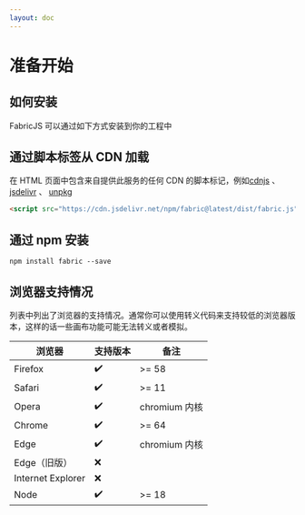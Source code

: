 ```yaml
---
layout: doc
---
```


# 准备开始

## 如何安装

FabricJS 可以通过如下方式安装到你的工程中

## 通过脚本标签从 CDN 加载

在 HTML 页面中包含来自提供此服务的任何 CDN 的脚本标记，例如[cdnjs](https://cdnjs.com/libraries/fabric.js) 、 [jsdelivr](https://www.jsdelivr.com/package/npm/fabric.js) 、 [unpkg](https://unpkg.com/fabric@latest/dist/fabric.js)

```html
<script src="https://cdn.jsdelivr.net/npm/fabric@latest/dist/fabric.js"></script>
```

## 通过 npm 安装

```shell
npm install fabric --save
```

## 浏览器支持情况

列表中列出了浏览器的支持情况。通常你可以使用转义代码来支持较低的浏览器版本，这样的话一些画布功能可能无法转义或者模拟。

| 浏览器            | 支持版本 | 备注          |
| ----------------- | -------- | ------------- |
| Firefox           | ✔️       | >= 58         |
| Safari            | ✔️       | >= 11         |
| Opera             | ✔️       | chromium 内核 |
| Chrome            | ✔️       | >= 64         |
| Edge              | ✔️       | chromium 内核 |
| Edge（旧版）      | ❌       |               |
| Internet Explorer | ❌       |               |
| Node              | ✔️       | >= 18         |
